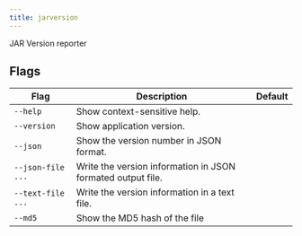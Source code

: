 ```yaml
---
title: jarversion
---
```


JAR Version reporter


## Flags

| Flag | Description | Default |
| --- | --- | --- |
| <code class="text-nowrap">--help</code> | Show context-sensitive help. |  |
| <code class="text-nowrap">--version</code> | Show application version. |  |
| <code class="text-nowrap">--json</code> | Show the version number in JSON format. |  |
| <code class="text-nowrap">--json-file</code> <code class="text-nowrap">...<code class="text-nowrap"> | Write the version information in JSON formated output file. |  |
| <code class="text-nowrap">--text-file</code> <code class="text-nowrap">...<code class="text-nowrap"> | Write the version information in a text file. |  |
| <code class="text-nowrap">--md5</code> | Show the MD5 hash of the file | |